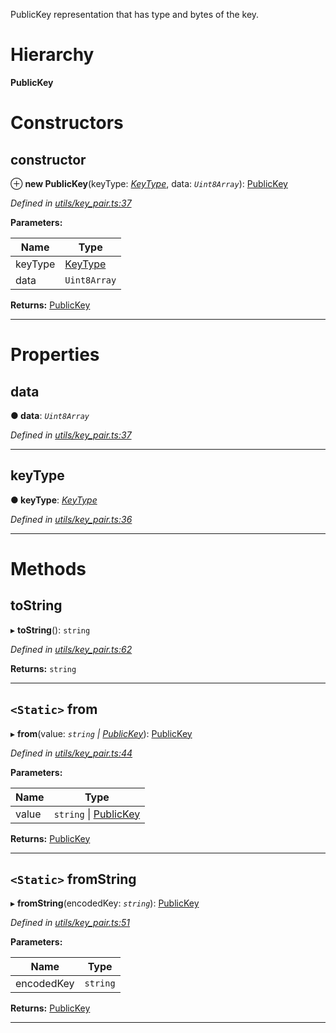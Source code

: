 

PublicKey representation that has type and bytes of the key.

# Hierarchy

**PublicKey**

# Constructors

<a id="constructor"></a>

##  constructor

⊕ **new PublicKey**(keyType: *[KeyType](../enums/_utils_key_pair_.keytype.md)*, data: *`Uint8Array`*): [PublicKey](_utils_key_pair_.publickey.md)

*Defined in [utils/key_pair.ts:37](https://github.com/nearprotocol/nearlib/blob/4fd2642/src.ts/utils/key_pair.ts#L37)*

**Parameters:**

| Name | Type |
| ------ | ------ |
| keyType | [KeyType](../enums/_utils_key_pair_.keytype.md) |
| data | `Uint8Array` |

**Returns:** [PublicKey](_utils_key_pair_.publickey.md)

___

# Properties

<a id="data"></a>

##  data

**● data**: *`Uint8Array`*

*Defined in [utils/key_pair.ts:37](https://github.com/nearprotocol/nearlib/blob/4fd2642/src.ts/utils/key_pair.ts#L37)*

___
<a id="keytype"></a>

##  keyType

**● keyType**: *[KeyType](../enums/_utils_key_pair_.keytype.md)*

*Defined in [utils/key_pair.ts:36](https://github.com/nearprotocol/nearlib/blob/4fd2642/src.ts/utils/key_pair.ts#L36)*

___

# Methods

<a id="tostring"></a>

##  toString

▸ **toString**(): `string`

*Defined in [utils/key_pair.ts:62](https://github.com/nearprotocol/nearlib/blob/4fd2642/src.ts/utils/key_pair.ts#L62)*

**Returns:** `string`

___
<a id="from"></a>

## `<Static>` from

▸ **from**(value: *`string` \| [PublicKey](_utils_key_pair_.publickey.md)*): [PublicKey](_utils_key_pair_.publickey.md)

*Defined in [utils/key_pair.ts:44](https://github.com/nearprotocol/nearlib/blob/4fd2642/src.ts/utils/key_pair.ts#L44)*

**Parameters:**

| Name | Type |
| ------ | ------ |
| value | `string` \| [PublicKey](_utils_key_pair_.publickey.md) |

**Returns:** [PublicKey](_utils_key_pair_.publickey.md)

___
<a id="fromstring"></a>

## `<Static>` fromString

▸ **fromString**(encodedKey: *`string`*): [PublicKey](_utils_key_pair_.publickey.md)

*Defined in [utils/key_pair.ts:51](https://github.com/nearprotocol/nearlib/blob/4fd2642/src.ts/utils/key_pair.ts#L51)*

**Parameters:**

| Name | Type |
| ------ | ------ |
| encodedKey | `string` |

**Returns:** [PublicKey](_utils_key_pair_.publickey.md)

___

